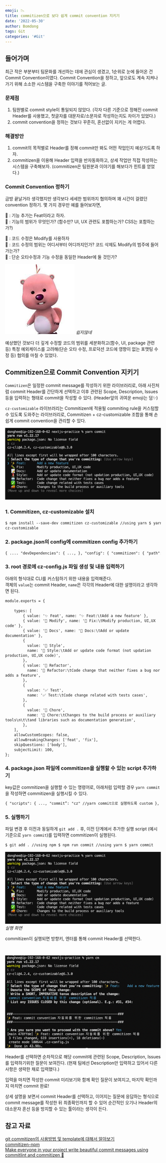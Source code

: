 ```yaml
---
emoji: 📉
title: commitizen으로 보다 쉽게 commit convention 지키기
date: '2022-05-30'
author: Bomdong
tags: Git
categories: '#Git'
---
```


## 들어가며

최근 작은 부분부터 팀문화를 개선하는 데에 관심이 생겼고, 1순위로 눈에 들어온 건 Commit Convention이였다.
Commit Convention을 정하고, 앞으로도 계속 지켜나가기 위해 소소한 시스템을 구축한 이야기를 적어보는 글.

### 문제점

1. 팀원별로 commit style이 통일되지 않았다.
   (각자 다른 기준으로 정해진 commit Header를 사용했고, 첫글자를 대문자로/소문자로 작성하는지도 차이가 있었다.)
2. commit convention을 정하는 것보다 꾸준히, 혼선없이 지키는 게 어렵다.

### 해결방안

1. commit의 목적별로 Header를 정해 commit만 봐도 어떤 작업인지 예상가도록 하자.
2. commitizen을 이용해 Header 입력을 반자동화하고, 상세 작업만 직접 작성하는 시스템을 구축해보자.
   (commitizen은 팀원분과 이야기를 해보다가 힌트를 얻었다.)

### Commit Convention 정하기

금방 끝날거라 생각했지만 생각보다 세세한 범위까지 협의하며 꽤 시간이 걸렸던 convention 정하기.
몇 가지 경우만 예를 들어보자면,

👤 : 기능 추가는 Feat이라고 하자. <br/>
👥 : 기능의 범위가 무엇인가? (함수만? UI, UX 관련도 포함하는가? CSS는 포함하는가?)

👤 : 코드 수정은 Modify를 사용하자 <br/>
👥 : 코드 수정의 범위는 어디서부터 어디까지인가? 코드 삭제도 Modify의 범주에 들어가는가? <br/>
👥 : 단순 오타수정과 기능 수정을 동일한 Header에 둘 것인가?

![commitizen-img-1.jpeg](./commitizen-img-1.jpeg)
_쉽지않네_

예상했던 것보다 더 깊게 수정할 코드의 범위를 세분화하고(함수, UI, package 관련 등)
특정 예외케이스를 고려해(단순 오타 수정, 프로덕션 코드에 영향이 없는 포맷팅 수정 등) 협의를 마칠 수 있었다.

## Commitizen으로 Commit Convention 지키기

`Commitizen`은 일정한 commit message를 작성하기 위한 라이브러리로,
아래 사진처럼 commit Header를 간단하게 선택하고 이후 관련된 Scope, Description, Issues 등을 입력하는 형태로 commit을 작성할 수 있다.
(Header앞의 귀여운 emoji는 덤✨)

`cz-customizable` 라이브러리는 Commitizen에 적용될 commiting rule을 커스텀할 수 있도록 도와주는 라이브러리로, Commitizen + cz-customizable 조합을 통해 손쉽게 commit convention을 관리할 수 있다.

![commitizen-img-2.png](./commitizen-img-2.png)

### 1. Commitizen, cz-customizable 설치

```html
$ npm install --save-dev commitizen cz-customizable //using yarn $ yarn add -D commitizen
cz-customizable
```

### 2. package.json의 config에 commitizen config 추가하기

```html
{ .... "devDependencies": { ..., }, "config": { "commitizen": { "path": "cz-customizable" } } }
```

### 3. root 경로에 cz-config.js 파일 생성 및 내용 입력하기

아래의 형식대로 CLI를 커스텀하기 위한 내용을 입력해준다. <br/>
객체의 `value`는 commit Header, `name`은 각각의 Header에 대한 설명이라고 생각하면 된다.

```
module.exports = {

    types: [
        { value: '✨ Feat', name: '✨ Feat:\tAdd a new feature' },
        { value: '🐛 Modify', name: '🐛 Fix:\tModify production, UI,UX code' },
        { value: '📝 Docs', name: '📝 Docs:\tAdd or update documentation' },
        {
          value: '💄 Style',
          name: '💄 Style:\tAdd or update code format (not updation production, UI,UX code)',
        },
        { value: '🤖 Refactor',
          name: '🤖 Refactor:\tCode change that neither fixes a bug nor adds a feature',
        },
        {
          value: '✅ Test',
          name: '✅ Test:\tCode change related with tests cases',
        },
        {
          value: '🚚 Chore',
          name: '🚚 Chore:\tChanges to the build process or auxiliary tools\n\t\tand libraries such as documentation generation',
        },
    ],
    allowCustomScopes: false,
    allowBreakingChanges: ['feat', 'fix'],
    skipQuestions: ['body'],
    subjectLimit: 100,
};
```

### 4. package.json 파일에 commitizen을 실행할 수 있는 script 추가하기

key값은 commitizen을 실행할 수 있는 명령어로, 아래처럼 입력할 경우 `yarn commit`을 작성하면 commitizen을 실행시킬 수 있다.

```html
{ "scripts": { ..., "commit”: "cz" //yarn commit으로 실행하도록 custom }, "dependencies": { ... } }
```

### 5. 실행하기

파일 변경 후 이전과 동일하게 `git add .` 후, 이전 단계에서 추가한 실행 script (예시 기준으로 `yarn commit`)를 입력하면 commitizen이 실행된다.

```html
$ git add . //using npm $ npm run commit //using yarn $ yarn commit
```

![commitizen-img-2.png](./commitizen-img-2.png)
_실행 화면_

commitizen이 실행되면 방향키, 엔터를 통해 commit Header를 선택한다.

<br/>

![commitizen-img-3.png](./commitizen-img-3.png)

Header를 선택하면 순차적으로 해당 commit에 관련된 Scope, Description, Issues를 입력하기위한 질문이 보여진다.
(현재 팀에선 Description만 입력하고 있어서 다른 사항은 생략한 채로 입력했다.)

입력을 마치면 작성한 commit 미리보기와 함께 확인 질문이 보여지고, 마지막 확인까지 마치면 commit 완료!

상세 설명을 보면서 commit Header를 선택하고, 이어지는 질문에 응답하는 형식으로 commit message를 작성한 뒤 최종확인까지 할 수 있어 순간적인 오기나 Header의 대소문자 혼선 등을 방지할 수 있는 툴이라는 생각이 든다.

## 참고 자료

<a target="_blank" href="https://blog.dnd.ac/github-commitzen-template/">git commitizen의 사용방법 및 template에 대해서 알아보기</a> <br/>
<a target="_blank" href="https://www.npmjs.com/package/commitizen">commitizen-npm</a> <br/>
<a target="_blank" href="https://dev.to/sohandutta/make-everyone-in-your-project-write-beautiful-commit-messages-using-commitlint-and-commitizen-1amn">Make everyone in your project write beautiful commit messages using commitlint and commitizen 🚀</a>

```toc

```
